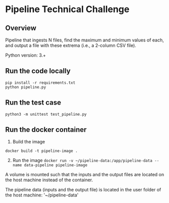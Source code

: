 # Pipeline Technical Challenge

## Overview
Pipeline that ingests N files, find the maximum and minimum values of each, and output a file with these extrema (i.e., a 2-column CSV file).

Python version: 3.+

## Run the code locally

```
pip install -r requirements.txt 
python pipeline.py
```

## Run the test case
```python3 -m unittest test_pipeline.py```

## Run the docker container
1. Build the image

```docker build -t pipeline-image .```

2. Run the image
```docker run -v ~/pipeline-data:/app/pipeline-data --name data-pipeline pipeline-image```

A volume is mounted such that the inputs and the output files are located on the host machine instead of the container.

The pipeline data (inputs and the output file) is located in the user folder of the host machine: '~/pipeline-data'